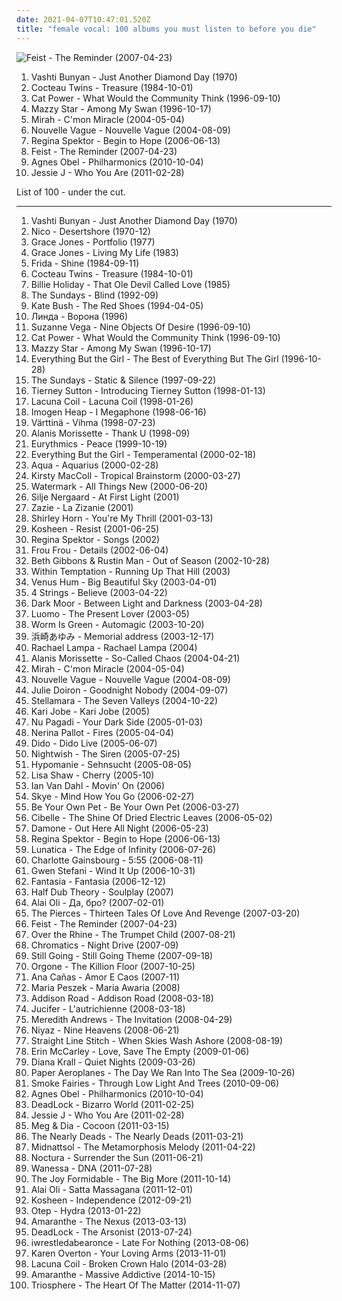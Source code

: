```yaml
---
date: 2021-04-07T10:47:01.520Z
title: "female vocal: 100 albums you must listen to before you die"
---
```

![Feist - The Reminder (2007-04-23)](http://coverartarchive.org/release/805d6908-afee-3a49-b6e0-e9ca5ce6a452/16767229098-500.jpg "Feist - The Reminder (2007-04-23)")
<ol class="albums">
<li data-cover="https://img.discogs.com/2x-W2u8k9mU9yX_EUoj7jyLfKac=/fit-in/600x600/filters:strip_icc():format(jpeg):mode_rgb():quality(90)/discogs-images/R-640394-1504973916-3642.jpeg.jpg" data-tags="folk, female vocalists, indie, alternative" role="button">Vashti Bunyan - Just Another Diamond Day (1970)</li>
<li data-cover="http://coverartarchive.org/release/bc6dee20-448c-387d-8eb4-a7cb737ae1b7/23441368012-500.jpg" data-tags="dream pop" role="button">Cocteau Twins - Treasure (1984-10-01)</li>
<li data-cover="http://coverartarchive.org/release/cb552dc7-b0fe-4bcd-b864-1b3940baee8c/6010090362-500.jpg" data-tags="indie, female vocalists, female, alternative, indie rock, female singers, pop, rock, alternative rock, indie pop, female vocals, female vocalist, female voices, girls, indie-rock, female artists, female vocal, indie-pop, love song" role="button">Cat Power - What Would the Community Think (1996-09-10)</li>
<li data-cover="http://coverartarchive.org/release/3ee6bd30-4a23-40cb-9958-d0c321ccdff3/17361537089-500.jpg" data-tags="female vocalists, indie, alternative, alternative rock, indie rock, indie pop, female singers, female, pop, rock, girls, indie-rock, female vocals, female vocalist, female artists, female vocal, female voices, indie-pop" role="button">Mazzy Star - Among My Swan (1996-10-17)</li>
<li data-cover="https://img.discogs.com/kqYj4ochAeSGmKUFfOnxgKhxmf0=/fit-in/475x422/filters:strip_icc():format(jpeg):mode_rgb():quality(90)/discogs-images/R-525696-1285843401.jpeg.jpg" data-tags="indie, female vocalists, female, indie pop, rock, indie rock, female vocalist, pop, alternative, alternative rock, girls, indie-rock, female vocals, female artists, female vocal, female voices, female singers, indie-pop, love song" role="button">Mirah - C'mon Miracle (2004-05-04)</li>
<li data-cover="http://coverartarchive.org/release/bea245eb-a490-4f63-b9e9-c564bc42d514/15272031336-500.jpg" data-tags="bossa nova, french, covers" role="button">Nouvelle Vague - Nouvelle Vague (2004-08-09)</li>
<li data-cover="http://coverartarchive.org/release/7c48653c-8e50-4f8b-91a4-25321c500fed/25262967822-500.jpg" data-tags="female vocalists, indie, singer-songwriter" role="button">Regina Spektor - Begin to Hope (2006-06-13)</li>
<li data-cover="http://coverartarchive.org/release/805d6908-afee-3a49-b6e0-e9ca5ce6a452/16767229098-500.jpg" data-tags="indie, female vocalists, indie pop, female vocalist, pop, alternative, indie rock" role="button">Feist - The Reminder (2007-04-23)</li>
<li data-cover="http://coverartarchive.org/release/8e211044-0d50-4d93-a010-a006a3c4057c/1929739348-500.jpg" data-tags="acoustic, instrumental, ambient, female vocal" role="button">Agnes Obel - Philharmonics (2010-10-04)</li>
<li data-cover="http://coverartarchive.org/release/cae1712f-0423-4398-bc8a-f458bf7a45c2/14000252347-500.jpg" data-tags="pop" role="button">Jessie J - Who You Are (2011-02-28)</li>
</ol>
List of 100 - under the cut.
<!-- more -->

_________________

<ol class="albums">
<li data-cover="https://img.discogs.com/2x-W2u8k9mU9yX_EUoj7jyLfKac=/fit-in/600x600/filters:strip_icc():format(jpeg):mode_rgb():quality(90)/discogs-images/R-640394-1504973916-3642.jpeg.jpg" data-tags="folk, female vocalists, indie, alternative" role="button">
Vashti Bunyan - Just Another Diamond Day (1970)
</li>
<li data-cover="https://img.discogs.com/_YcNF_IEMzYAUka6PtEkBkaOD5w=/fit-in/600x588/filters:strip_icc():format(jpeg):mode_rgb():quality(90)/discogs-images/R-551793-1214286010.jpeg.jpg" data-tags="experimental, avant-folk, 70s" role="button">
Nico - Desertshore (1970-12)
</li>
<li data-cover="https://img.discogs.com/G9y12P0zXdjZ1ExVDJJAvxxVGJk=/fit-in/600x600/filters:strip_icc():format(jpeg):mode_rgb():quality(90)/discogs-images/R-377582-1361794891-7027.jpeg.jpg" data-tags="disco" role="button">
Grace Jones - Portfolio (1977)
</li>
<li data-cover="http://coverartarchive.org/release/58f38213-6016-4664-bd23-77bd4f7aafaf/3039576624-500.jpg" data-tags="dance, screamin diva" role="button">
Grace Jones - Living My Life (1983)
</li>
<li data-cover="http://coverartarchive.org/release/476d15b4-b7bd-4e19-b3a2-34f105918550/9183809403-500.jpg" data-tags="80s, swedish, female vocal, gold, abba, steve lillywhite, female faves, frida, proto-vaporwave, fabba" role="button">
Frida - Shine (1984-09-11)
</li>
<li data-cover="http://coverartarchive.org/release/bc6dee20-448c-387d-8eb4-a7cb737ae1b7/23441368012-500.jpg" data-tags="dream pop" role="button">
Cocteau Twins - Treasure (1984-10-01)
</li>
<li data-cover="https://via.placeholder.com/450" data-tags="blues, jazz, billie holiday" role="button">
Billie Holiday - That Ole Devil Called Love (1985)
</li>
<li data-cover="https://img.discogs.com/no23Ui9GC4HV4Rs0Kk2KXqWdOW0=/fit-in/600x597/filters:strip_icc():format(jpeg):mode_rgb():quality(90)/discogs-images/R-2745343-1299292763.jpeg.jpg" data-tags="dream pop, 90s, delicate and nostalgic" role="button">
The Sundays - Blind (1992-09)
</li>
<li data-cover="https://img.discogs.com/GF44z6i8j3IZuoDJhSnLnRTkJpw=/fit-in/400x400/filters:strip_icc():format(jpeg):mode_rgb():quality(90)/discogs-images/R-596904-1357856604-4283.jpeg.jpg" data-tags="90s" role="button">
Kate Bush - The Red Shoes (1994-04-05)
</li>
<li data-cover="http://coverartarchive.org/release/2e18df83-1d5e-494d-850e-e64dac716f91/5706820734-500.jpg" data-tags="russian, alternative pop" role="button">
Линда - Ворона (1996)
</li>
<li data-cover="https://img.discogs.com/ot9rjqxl2neX4iG2MDhYa6wtcQ8=/fit-in/600x600/filters:strip_icc():format(jpeg):mode_rgb():quality(90)/discogs-images/R-11191621-1511573285-6976.jpeg.jpg" data-tags="female vocalists" role="button">
Suzanne Vega - Nine Objects Of Desire (1996-09-10)
</li>
<li data-cover="http://coverartarchive.org/release/cb552dc7-b0fe-4bcd-b864-1b3940baee8c/6010090362-500.jpg" data-tags="indie, female vocalists, female, alternative, indie rock, female singers, pop, rock, alternative rock, indie pop, female vocals, female vocalist, female voices, girls, indie-rock, female artists, female vocal, indie-pop, love song" role="button">
Cat Power - What Would the Community Think (1996-09-10)
</li>
<li data-cover="http://coverartarchive.org/release/3ee6bd30-4a23-40cb-9958-d0c321ccdff3/17361537089-500.jpg" data-tags="female vocalists, indie, alternative, alternative rock, indie rock, indie pop, female singers, female, pop, rock, girls, indie-rock, female vocals, female vocalist, female artists, female vocal, female voices, indie-pop" role="button">
Mazzy Star - Among My Swan (1996-10-17)
</li>
<li data-cover="http://coverartarchive.org/release/91231e74-2674-411e-968f-b188bb67b711/10340680649-500.jpg" data-tags="pop" role="button">
Everything But the Girl - The Best of Everything But The Girl (1996-10-28)
</li>
<li data-cover="http://coverartarchive.org/release/a5ff89d9-de0d-4743-b5df-691779bea19e/19888103027-500.jpg" data-tags="90s, dream pop" role="button">
The Sundays - Static & Silence (1997-09-22)
</li>
<li data-cover="http://coverartarchive.org/release/ef09a497-874f-4685-a8c7-e1de96ca9ea7/14460181211-500.jpg" data-tags="jazz" role="button">
Tierney Sutton - Introducing Tierney Sutton (1998-01-13)
</li>
<li data-cover="http://coverartarchive.org/release/70578657-4756-4024-8836-5a1b34cb83a7/16305003945-500.jpg" data-tags="gothic metal" role="button">
Lacuna Coil - Lacuna Coil (1998-01-26)
</li>
<li data-cover="https://img.discogs.com/kGuGCCZ034rIDSKbObK6wxpjOWg=/fit-in/480x478/filters:strip_icc():format(jpeg):mode_rgb():quality(90)/discogs-images/R-784092-1296992310.jpeg.jpg" data-tags="female vocalists, singer-songwriter, electronic" role="button">
Imogen Heap - I Megaphone (1998-06-16)
</li>
<li data-cover="http://coverartarchive.org/release/b8c204ba-878e-4b15-9120-919844065766/8930596783-500.jpg" data-tags="finnish" role="button">
Värttinä - Vihma (1998-07-23)
</li>
<li data-cover="http://coverartarchive.org/release/2ccec07e-fec3-4504-b46a-91fd1d7a19c2/15291401165-500.jpg" data-tags="female, female vocalists, pop rock, canada, catchy, female vocal, female singers, alanis morissette, special voice, got it, alanis, summer 1999,  pop rock" role="button">
Alanis Morissette - Thank U (1998-09)
</li>
<li data-cover="http://coverartarchive.org/release/46253954-7086-451b-83e3-a900db9c80dd/8847413566-500.jpg" data-tags="90s" role="button">
Eurythmics - Peace (1999-10-19)
</li>
<li data-cover="https://img.discogs.com/JEY2_TU_EjI0KyZQpik9qP0mL6E=/fit-in/500x499/filters:strip_icc():format(jpeg):mode_rgb():quality(90)/discogs-images/R-83089-1379059481-7854.jpeg.jpg" data-tags="electronica, everything but the girl, electronic, lounge" role="button">
Everything But the Girl - Temperamental (2000-02-18)
</li>
<li data-cover="http://coverartarchive.org/release/785b406d-fc4c-4323-861d-fb973d652fa3/19545063480-500.jpg" data-tags="pop, dance" role="button">
Aqua - Aquarius (2000-02-28)
</li>
<li data-cover="https://via.placeholder.com/450" data-tags="pop, folk-rock, singer songwriter, female vocal, uk-misc, need to check out, surgery, kirsty maccoll, latin influence, steveadams fm, steveadamsfm, tutka, pmstutka" role="button">
Kirsty MacColl - Tropical Brainstorm (2000-03-27)
</li>
<li data-cover="https://img.discogs.com/wddCc3na7Huqgbz_ryB7H7mZih8=/fit-in/600x580/filters:strip_icc():format(jpeg):mode_rgb():quality(90)/discogs-images/R-5731392-1401141960-1059.jpeg.jpg" data-tags="female, female vocalists, singer-songwriter, christian, christian rock, female vocals, female vocalist, worship, christian pop, female artists, female vocal, soft-rock, praise & worship, kenan, wonderful women, godly girls" role="button">
Watermark - All Things New (2000-06-20)
</li>
<li data-cover="http://coverartarchive.org/release/419228fc-d6a4-4b24-b6bb-9315d0727abd/6436913950-500.jpg" data-tags="female vocalists, female jazz vocalists, jazz" role="button">
Silje Nergaard - At First Light (2001)
</li>
<li data-cover="https://img.discogs.com/vVkCbC2tl6UIaRBdkwmI1VC4x_4=/fit-in/478x600/filters:strip_icc():format(jpeg):mode_rgb():quality(90)/discogs-images/R-4572281-1368738400-1215.jpeg.jpg" data-tags="my french tag" role="button">
Zazie - La Zizanie (2001)
</li>
<li data-cover="https://img.discogs.com/amgQdHNf4E0gTpekh-jWPipEYBw=/fit-in/600x604/filters:strip_icc():format(jpeg):mode_rgb():quality(90)/discogs-images/R-3130052-1317153990.jpeg.jpg" data-tags="jazz, jazz vocal" role="button">
Shirley Horn - You're My Thrill (2001-03-13)
</li>
<li data-cover="https://img.discogs.com/jmWEyDO16kNXmvl9evyBzsUdK0g=/fit-in/600x590/filters:strip_icc():format(jpeg):mode_rgb():quality(90)/discogs-images/R-2876887-1584239708-8952.jpeg.jpg" data-tags="electronic, trip-hop" role="button">
Kosheen - Resist (2001-06-25)
</li>
<li data-cover="http://coverartarchive.org/release/fcb8a3df-61cc-450e-9c9a-fbcfddffae84/16146902869-500.jpg" data-tags="piano, female vocalists" role="button">
Regina Spektor - Songs (2002)
</li>
<li data-cover="https://img.discogs.com/daq5ZWT8FClVsv-3G5seTAS3fUk=/fit-in/600x600/filters:strip_icc():format(jpeg):mode_rgb():quality(90)/discogs-images/R-221364-1144835058.jpeg.jpg" data-tags="female vocalists, electronic" role="button">
Frou Frou - Details (2002-06-04)
</li>
<li data-cover="http://coverartarchive.org/release/d6dfec82-bdcc-4e05-9d8e-7666f9e74c0b/14023327941-500.jpg" data-tags="female vocalists, trip-hop" role="button">
Beth Gibbons & Rustin Man - Out of Season (2002-10-28)
</li>
<li data-cover="http://coverartarchive.org/release/ac6996dc-c9e2-48e6-98e3-5c3826d2ee4d/8770433514-500.jpg" data-tags="symphonic metal, gothic metal, female vocalists" role="button">
Within Temptation - Running Up That Hill (2003)
</li>
<li data-cover="http://coverartarchive.org/release/34e10a2d-bc95-4a83-93bf-6537a17d250a/8467051409-500.jpg" data-tags="trance, female vocalists" role="button">
Venus Hum - Big Beautiful Sky (2003-04-01)
</li>
<li data-cover="https://img.discogs.com/APHgx08XpE6Ibo5PpefExBGxkE8=/fit-in/236x236/filters:strip_icc():format(jpeg):mode_rgb():quality(90)/discogs-images/R-625263-1144884929.gif.jpg" data-tags="trance, dance" role="button">
4 Strings - Believe (2003-04-22)
</li>
<li data-cover="http://coverartarchive.org/release/553bf243-ae3c-4e7a-8b24-3451b009eac4/18933942633-500.jpg" data-tags="symphonic metal, power metal" role="button">
Dark Moor - Between Light and Darkness (2003-04-28)
</li>
<li data-cover="https://img.discogs.com/1QE9SUDBHrJlloybL2hofc68fn4=/fit-in/600x526/filters:strip_icc():format(jpeg):mode_rgb():quality(90)/discogs-images/R-149875-1237980255.jpeg.jpg" data-tags="house, microhouse" role="button">
Luomo - The Present Lover (2003-05)
</li>
<li data-cover="https://img.discogs.com/NArBv1fSvES-MThFZ96PHaY0SXU=/fit-in/600x538/filters:strip_icc():format(jpeg):mode_rgb():quality(90)/discogs-images/R-198668-1139702978.jpeg.jpg" data-tags="electronic, dreamy" role="button">
Worm Is Green - Automagic (2003-10-20)
</li>
<li data-cover="http://coverartarchive.org/release/b8a2581c-f325-3515-8144-fa3e714a43c4/15823569862-500.jpg" data-tags="j-pop, inspiring, ayumi hamasaki, mainstream artists that actually experiment with different genres and succeed" role="button">
浜崎あゆみ - Memorial address (2003-12-17)
</li>
<li data-cover="https://img.discogs.com/chXFI_H16VemkeyBr05yI0lp9Qk=/fit-in/403x409/filters:strip_icc():format(jpeg):mode_rgb():quality(90)/discogs-images/R-3049628-1367963196-3409.jpeg.jpg" data-tags="female, soul, folk, female vocalists, singer-songwriter, folk-rock, urban, r&b, alt-country, rnb, christian, female vocalist, female vocal, wonderful women, godly girls" role="button">
Rachael Lampa - Rachael Lampa (2004)
</li>
<li data-cover="https://img.discogs.com/CCxUwRm81jM_0CM802lS8k56_Q0=/fit-in/600x595/filters:strip_icc():format(jpeg):mode_rgb():quality(90)/discogs-images/R-7779793-1448665081-4807.jpeg.jpg" data-tags="rock, female vocalists" role="button">
Alanis Morissette - So-Called Chaos (2004-04-21)
</li>
<li data-cover="https://img.discogs.com/kqYj4ochAeSGmKUFfOnxgKhxmf0=/fit-in/475x422/filters:strip_icc():format(jpeg):mode_rgb():quality(90)/discogs-images/R-525696-1285843401.jpeg.jpg" data-tags="indie, female vocalists, female, indie pop, rock, indie rock, female vocalist, pop, alternative, alternative rock, girls, indie-rock, female vocals, female artists, female vocal, female voices, female singers, indie-pop, love song" role="button">
Mirah - C'mon Miracle (2004-05-04)
</li>
<li data-cover="http://coverartarchive.org/release/bea245eb-a490-4f63-b9e9-c564bc42d514/15272031336-500.jpg" data-tags="bossa nova, french, covers" role="button">
Nouvelle Vague - Nouvelle Vague (2004-08-09)
</li>
<li data-cover="http://coverartarchive.org/release/fed28e2c-49ee-4b8d-859a-104cf4536389/27813782373-500.jpg" data-tags="indie, alternative, female vocalists, female, alternative rock, indie pop, indie rock, girls, female vocals, female vocalist, female artists, female vocal, female voices, female singers, pop, rock, indie-rock, indie-pop, folk, love song, female singer-songwriter, quiet voices, singer-songwriter, acoustic, guitar, songwriter, country, sad, slow, calm, sadcore, folk-rock, americana, blues, minimal, american, mellow, alt-country, melancholy, sleep, freak folk, soft, folk rock, new weird america, emotional, intimate, indie folk, singer songwriter, 00s, alt rock, independent, tracks, slow-coustic, alt, lyrics, singer songwriters, quiet music" role="button">
Julie Doiron - Goodnight Nobody (2004-09-07)
</li>
<li data-cover="https://img.discogs.com/02KGDmQXoHOiDbOJgVGY3TKq3Bc=/fit-in/500x500/filters:strip_icc():format(jpeg):mode_rgb():quality(90)/discogs-images/R-796835-1318983028.jpeg.jpg" data-tags="etheral" role="button">
Stellamara - The Seven Valleys (2004-10-22)
</li>
<li data-cover="http://coverartarchive.org/release/b3725a72-d554-4ba0-ad9b-9967d775bd20/18675207111-500.jpg" data-tags="christian, female vocalist, praise & worship" role="button">
Kari Jobe - Kari Jobe (2005)
</li>
<li data-cover="https://img.discogs.com/IA_I1mVffNZ58EgJUbWdEMkuam8=/fit-in/600x600/filters:strip_icc():format(jpeg):mode_rgb():quality(90)/discogs-images/R-575740-1396380075-7379.jpeg.jpg" data-tags="pop, alternative rock, pop rock, female vocal, pop-rock" role="button">
Nu Pagadi - Your Dark Side (2005-01-03)
</li>
<li data-cover="http://coverartarchive.org/release/8ca1817f-6d2b-4dc6-8ab7-9e6dc88df2aa/12783667487-500.jpg" data-tags="pop, fires" role="button">
Nerina Pallot - Fires (2005-04-04)
</li>
<li data-cover="http://coverartarchive.org/release/98b584ef-8af2-4dca-a13d-87fc19e8339a/10128152506-500.jpg" data-tags="female vocalists, dido" role="button">
Dido - Dido Live (2005-06-07)
</li>
<li data-cover="https://img.discogs.com/oER3wcrlUX3cp1tMy-7gkoVCSVA=/fit-in/600x830/filters:strip_icc():format(jpeg):mode_rgb():quality(90)/discogs-images/R-6457037-1520279281-2209.jpeg.jpg" data-tags="hard rock, finnish, symphonic metal, power metal" role="button">
Nightwish - The Siren (2005-07-25)
</li>
<li data-cover="https://img.discogs.com/VoNFzBQgLnKTx3DR65qisBLXCkU=/fit-in/500x500/filters:strip_icc():format(jpeg):mode_rgb():quality(90)/discogs-images/R-1423767-1307175961.jpeg.jpg" data-tags="female vocal, depressive black metal" role="button">
Hypomanie - Sehnsucht (2005-08-05)
</li>
<li data-cover="https://img.discogs.com/lzhqaCJcQ82Do7-Pt6hCGbq_PdY=/fit-in/600x540/filters:strip_icc():format(jpeg):mode_rgb():quality(90)/discogs-images/R-547340-1567460772-3455.jpeg.jpg" data-tags="downtempo, lounge" role="button">
Lisa Shaw - Cherry (2005-10)
</li>
<li data-cover="http://coverartarchive.org/release/514d1977-f16c-4242-a588-83cc872db5ee/23766973179-500.jpg" data-tags="trance, dance, belgium, female vocal, movin on radio edit, dah" role="button">
Ian Van Dahl - Movin' On (2006)
</li>
<li data-cover="https://img.discogs.com/pVT_iLF6Xk5_DW-lQp1nfSrpLs4=/fit-in/500x500/filters:strip_icc():format(jpeg):mode_rgb():quality(90)/discogs-images/R-724741-1360098507-4783.jpeg.jpg" data-tags="trip-hop, chillout" role="button">
Skye - Mind How You Go (2006-02-27)
</li>
<li data-cover="http://coverartarchive.org/release/4d61abca-5c04-4eba-937b-f575cf001b4e/15756798206-500.jpg" data-tags="indie rock" role="button">
Be Your Own Pet - Be Your Own Pet (2006-03-27)
</li>
<li data-cover="http://coverartarchive.org/release/d085e544-0483-458e-875f-3d0eec00a7d3/6123430973-500.jpg" data-tags="female vocalists, brazilian" role="button">
Cibelle - The Shine Of Dried Electric Leaves (2006-05-02)
</li>
<li data-cover="http://coverartarchive.org/release/b3a3cae0-dda8-4d98-a62a-b7b35a2b9f0d/23448788511-500.jpg" data-tags="out here all night, outta my way, youre the one" role="button">
Damone - Out Here All Night (2006-05-23)
</li>
<li data-cover="http://coverartarchive.org/release/7c48653c-8e50-4f8b-91a4-25321c500fed/25262967822-500.jpg" data-tags="female vocalists, indie, singer-songwriter" role="button">
Regina Spektor - Begin to Hope (2006-06-13)
</li>
<li data-cover="http://coverartarchive.org/release/75633906-7ee3-4f4c-a27c-e7deb2908711/1049823429-500.jpg" data-tags="symphonic metal" role="button">
Lunatica - The Edge of Infinity (2006-07-26)
</li>
<li data-cover="http://coverartarchive.org/release/be9453f4-23e8-46f1-863a-d3a63cdd6231/23498089082-500.jpg" data-tags="female vocalists, french" role="button">
Charlotte Gainsbourg - 5:55 (2006-08-11)
</li>
<li data-cover="https://img.discogs.com/FRchm-ua0ulSBfFiF9xPb-ssIHY=/fit-in/600x603/filters:strip_icc():format(jpeg):mode_rgb():quality(90)/discogs-images/R-866191-1491226575-8701.jpeg.jpg" data-tags="pop, female vocal, gwen stefani" role="button">
Gwen Stefani - Wind It Up (2006-10-31)
</li>
<li data-cover="http://coverartarchive.org/release/a6e9c1e1-8e21-42fc-ac73-29d09ed92b38/25730817367-500.jpg" data-tags="rnb" role="button">
Fantasia - Fantasia (2006-12-12)
</li>
<li data-cover="https://img.discogs.com/op0hA9fBAfmPe2Df_oj4vx1v6Ag=/fit-in/600x600/filters:strip_icc():format(jpeg):mode_rgb():quality(90)/discogs-images/R-1463816-1392159765-4137.jpeg.jpg" data-tags="trip-hop" role="button">
Half Dub Theory - Soulplay (2007)
</li>
<li data-cover="https://via.placeholder.com/450" data-tags="reggae" role="button">
Alai Oli - Да, бро? (2007-02-01)
</li>
<li data-cover="http://coverartarchive.org/release/e4237c8d-a535-4586-a421-0513f755d04d/27138528130-500.jpg" data-tags="pop" role="button">
The Pierces - Thirteen Tales Of Love And Revenge (2007-03-20)
</li>
<li data-cover="http://coverartarchive.org/release/805d6908-afee-3a49-b6e0-e9ca5ce6a452/16767229098-500.jpg" data-tags="indie, female vocalists, indie pop, female vocalist, pop, alternative, indie rock" role="button">
Feist - The Reminder (2007-04-23)
</li>
<li data-cover="http://coverartarchive.org/release/5a6d280d-3abf-49c2-8ef6-35c269af74be/6624564575-500.jpg" data-tags="ambitious" role="button">
Over the Rhine - The Trumpet Child (2007-08-21)
</li>
<li data-cover="http://coverartarchive.org/release/28eb699a-f254-4873-8afb-557aea44c884/5614369854-500.jpg" data-tags="italians do it better, electronic, electronica, synthpop" role="button">
Chromatics - Night Drive (2007-09)
</li>
<li data-cover="http://coverartarchive.org/release/d026f52f-4078-4669-81e1-73bd041eee86/10391904541-500.jpg" data-tags="chill, ambient, downtempo, club, fierce, smooth jazz, female vocal, afterdark, blue six, djsampick" role="button">
Still Going - Still Going Theme (2007-09-18)
</li>
<li data-cover="http://coverartarchive.org/release/240e9e5d-0e2a-4fef-9692-c4f6f32a9c4b/17850613712-500.jpg" data-tags="funk, soul, disco, afrobeat, gogo, jazz" role="button">
Orgone - The Killion Floor (2007-10-25)
</li>
<li data-cover="https://img.discogs.com/djAIVamQvQEcoxaa0NhTgmABV2g=/fit-in/600x600/filters:strip_icc():format(jpeg):mode_rgb():quality(90)/discogs-images/R-9239547-1477171669-7323.jpeg.jpg" data-tags="mpb" role="button">
Ana Cañas - Amor E Caos (2007-11)
</li>
<li data-cover="http://coverartarchive.org/release/556432f0-5442-485a-99c2-a53ec51b9be5/4394678336-500.jpg" data-tags="alternative, polish, female vocalist" role="button">
Maria Peszek - Maria Awaria (2008)
</li>
<li data-cover="http://coverartarchive.org/release/85c9715c-4df9-4f66-afa4-9295b9dbd4da/15035339489-500.jpg" data-tags="christian rock" role="button">
Addison Road - Addison Road (2008-03-18)
</li>
<li data-cover="https://img.discogs.com/8z2akzPnkja2u7TGWaQrQnGONhs=/fit-in/600x600/filters:strip_icc():format(jpeg):mode_rgb():quality(90)/discogs-images/R-1639685-1533643123-7987.jpeg.jpg" data-tags="metal, noise rock, sludge" role="button">
Jucifer - L'autrichienne (2008-03-18)
</li>
<li data-cover="http://coverartarchive.org/release/0c0406d8-df85-4f72-b0c1-db8cd84fc4ca/12897749119-500.jpg" data-tags="christian, female vocalist" role="button">
Meredith Andrews - The Invitation (2008-04-29)
</li>
<li data-cover="http://coverartarchive.org/release/96f60ef1-bc1c-4dda-a0e1-8b99e03bdb5d/10511247599-500.jpg" data-tags="arabic, world music" role="button">
Niyaz - Nine Heavens (2008-06-21)
</li>
<li data-cover="https://img.discogs.com/IYtjXhsYs3s7bc9okP4akm9Wt8g=/fit-in/500x500/filters:strip_icc():format(jpeg):mode_rgb():quality(90)/discogs-images/R-4580751-1368998838-5583.jpeg.jpg" data-tags="metalcore" role="button">
Straight Line Stitch - When Skies Wash Ashore (2008-08-19)
</li>
<li data-cover="https://img.discogs.com/IoPytAH2_fifYpRzlbCRYXNdUgE=/fit-in/500x500/filters:strip_icc():format(jpeg):mode_rgb():quality(90)/discogs-images/R-1642586-1234064589.jpeg.jpg" data-tags="female vocalist" role="button">
Erin McCarley - Love, Save The Empty (2009-01-06)
</li>
<li data-cover="http://coverartarchive.org/release/07805f0f-4e6d-329a-8fd5-aba6d3308356/9467972052-500.jpg" data-tags="jazz, female vocalists" role="button">
Diana Krall - Quiet Nights (2009-03-26)
</li>
<li data-cover="http://coverartarchive.org/release/7e7d6396-beaf-42fc-9c78-a56dc9479041/7761707403-500.jpg" data-tags="indie, acoustic, female vocal, 2009 releases, paper aeroplanes, rivers and seas, days and nights, walking and running" role="button">
Paper Aeroplanes - The Day We Ran Into The Sea (2009-10-26)
</li>
<li data-cover="https://img.discogs.com/gpNfrhqERhf4QaB29DuRA_aTqYE=/fit-in/600x605/filters:strip_icc():format(jpeg):mode_rgb():quality(90)/discogs-images/R-2654360-1596027420-6179.jpeg.jpg" data-tags="indie, alternative, folk, americana, blues, london, england, alt-country, folk rock, singer songwriter, 6music, female vocal, jack white, chichester, head, v2, bbc6, third man records, richard hawley, cooperative music, v2 records, brian ferry, smoke fairies, time for a clearout, hotel room, jassica davies, katherine blamire, sawmills, strange moon rising" role="button">
Smoke Fairies - Through Low Light And Trees (2010-09-06)
</li>
<li data-cover="http://coverartarchive.org/release/8e211044-0d50-4d93-a010-a006a3c4057c/1929739348-500.jpg" data-tags="acoustic, instrumental, ambient, female vocal" role="button">
Agnes Obel - Philharmonics (2010-10-04)
</li>
<li data-cover="https://img.discogs.com/6ix2LKrNTMd_FVQ2SgDBg22XE38=/fit-in/558x476/filters:strip_icc():format(jpeg):mode_rgb():quality(90)/discogs-images/R-7884600-1525595648-9298.jpeg.jpg" data-tags="melodic death metal, modern melodic death metal, metalcore" role="button">
DeadLock - Bizarro World (2011-02-25)
</li>
<li data-cover="http://coverartarchive.org/release/cae1712f-0423-4398-bc8a-f458bf7a45c2/14000252347-500.jpg" data-tags="pop" role="button">
Jessie J - Who You Are (2011-02-28)
</li>
<li data-cover="http://coverartarchive.org/release/912b8823-b2f1-4a29-a5f2-d731d1da5363/6729189011-500.jpg" data-tags="indie pop, female vocal" role="button">
Meg & Dia - Cocoon (2011-03-15)
</li>
<li data-cover="http://coverartarchive.org/release/42eefdb0-1825-4bec-ae44-17e545944905/2114440214-500.jpg" data-tags="alternative rock, female vocal, the nearly deads" role="button">
The Nearly Deads - The Nearly Deads (2011-03-21)
</li>
<li data-cover="http://coverartarchive.org/release/7da87919-ca48-46d9-a55b-6e6a8bb4e28d/5515024140-500.jpg" data-tags="female fronted metal, folk metal" role="button">
Midnattsol - The Metamorphosis Melody (2011-04-22)
</li>
<li data-cover="https://img.discogs.com/BxYyHQJZMa0muwF11EgFkHZONsY=/fit-in/570x570/filters:strip_icc():format(jpeg):mode_rgb():quality(90)/discogs-images/R-4724796-1373481396-4214.jpeg.jpg" data-tags="alternative metal, gothic metal, female vocal, 3-5" role="button">
Noctura - Surrender the Sun (2011-06-21)
</li>
<li data-cover="http://coverartarchive.org/release/8a12a56e-f16a-49d1-b7a2-84528900ae04/17642272732-500.jpg" data-tags="pop, electropop, dance, electronic, house" role="button">
Wanessa - DNA (2011-07-28)
</li>
<li data-cover="http://coverartarchive.org/release/775619a2-3ac1-49bd-8ac8-582c1212d5f3/2103730934-500.jpg" data-tags="british, indie rock, female vocal, she sings so sweetly" role="button">
The Joy Formidable - The Big More (2011-10-14)
</li>
<li data-cover="http://coverartarchive.org/release/36d835b9-7871-44af-a428-9cfeb0f1e9d2/7721981849-500.jpg" data-tags="reggae" role="button">
Alai Oli - Satta Massagana (2011-12-01)
</li>
<li data-cover="http://coverartarchive.org/release/fd1faa20-3446-49ac-b157-9b7db785ee2f/23101941298-500.jpg" data-tags="electronic, trip-hop, drum and bass, female vocal, need to listen, favorite albums 2012" role="button">
Kosheen - Independence (2012-09-21)
</li>
<li data-cover="http://coverartarchive.org/release/35870a7e-3d69-464f-b044-3b5664826909/5851863231-500.jpg" data-tags="nu metal" role="button">
Otep - Hydra (2013-01-22)
</li>
<li data-cover="http://coverartarchive.org/release/8b61a363-32eb-4ee3-8d6b-e7b87d17457a/10071317904-500.jpg" data-tags="power metal" role="button">
Amaranthe - The Nexus (2013-03-13)
</li>
<li data-cover="http://coverartarchive.org/release/4e6250ce-4604-4342-97d5-487a97e325a9/5087805910-500.jpg" data-tags="modern metal" role="button">
DeadLock - The Arsonist (2013-07-24)
</li>
<li data-cover="https://img.discogs.com/5eZvjjapEMqfuHRo-2GJHnTQKBc=/fit-in/600x599/filters:strip_icc():format(jpeg):mode_rgb():quality(90)/discogs-images/R-4834398-1544556643-8566.jpeg.jpg" data-tags="experimental, deathcore" role="button">
iwrestledabearonce - Late For Nothing (2013-08-06)
</li>
<li data-cover="https://img.discogs.com/rMymncmEsiAUFl8myydAfMSqtC0=/fit-in/600x589/filters:strip_icc():format(jpeg):mode_rgb():quality(90)/discogs-images/R-576774-1144503180.jpeg.jpg" data-tags="electronic, dance, female vocal" role="button">
Karen Overton - Your Loving Arms (2013-11-01)
</li>
<li data-cover="http://coverartarchive.org/release/2fe6e712-5b04-4e12-ab62-2061dd258d24/15082460943-500.jpg" data-tags="alternative metal, gothic metal" role="button">
Lacuna Coil - Broken Crown Halo (2014-03-28)
</li>
<li data-cover="http://coverartarchive.org/release/7bf43f80-4898-4ace-afdc-a8b74818cf28/8334528913-500.jpg" data-tags="modern metal" role="button">
Amaranthe - Massive Addictive (2014-10-15)
</li>
<li data-cover="http://coverartarchive.org/release/3cb7ad48-0592-4eb6-b715-85b91d08d6b8/13196179972-500.jpg" data-tags="progressive metal, female vocal, power metal, melodic power metal, 2014 albums" role="button">
Triosphere - The Heart Of The Matter (2014-11-07)
</li>
</ol>